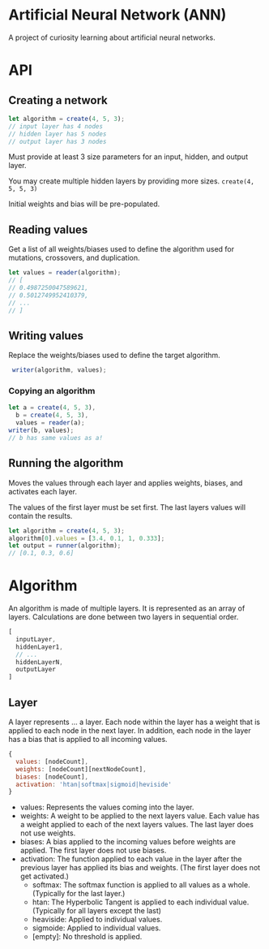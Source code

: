 # Artificial Neural Network (ANN)

A project of curiosity learning about artificial neural networks.

# API

## Creating a network

```javascript
let algorithm = create(4, 5, 3);
// input layer has 4 nodes
// hidden layer has 5 nodes
// output layer has 3 nodes
```

Must provide at least 3 size parameters for an input, hidden, and output layer.

You may create multiple hidden layers by providing more sizes. `create(4, 5, 5, 3)`

Initial weights and bias will be pre-populated.

## Reading values

Get a list of all weights/biases used to define the algorithm used for mutations, crossovers, and duplication.

```javascript
let values = reader(algorithm);
// [
// 0.4987250047589621,
// 0.5012749952410379,
// ...
// ]
```

## Writing values

Replace the weights/biases used to define the target algorithm.

```javascript
 writer(algorithm, values);
```

### Copying an algorithm
```javascript
let a = create(4, 5, 3),
  b = create(4, 5, 3),
  values = reader(a);
writer(b, values);
// b has same values as a!
```

## Running the algorithm

Moves the values through each layer and applies weights, biases, and activates each layer.

The values of the first layer must be set first.
The last layers values will contain the results.

```javascript
let algorithm = create(4, 5, 3);
algorithm[0].values = [3.4, 0.1, 1, 0.333];
let output = runner(algorithm);
// [0.1, 0.3, 0.6]
```

# Algorithm

An algorithm is made of multiple layers. It is represented as an array of layers. Calculations are done between two layers in sequential order.

```javascript
[
  inputLayer,
  hiddenLayer1,
  // ...
  hiddenLayerN,
  outputLayer
]
```

## Layer

A layer represents ... a layer. Each node within the layer has a weight that is applied to each node in the next layer. In addition, each node in the layer has a bias that is applied to all incoming values.

```javascript
{
  values: [nodeCount],
  weights: [nodeCount][nextNodeCount],
  biases: [nodeCount],
  activation: 'htan|softmax|sigmoid|heviside'
}
```
- values: Represents the values coming into the layer.
- weights: A weight to be applied to the next layers value. Each value has a weight applied to each of the next layers values. The last layer does not use weights.
- biases: A bias applied to the incoming values before weights are applied. The first layer does not use biases.
- activation: The function applied to each value in the layer after the previous layer has applied its bias and weights. (The first layer does not get activated.)
  - softmax: The softmax function is applied to all values as a whole. (Typically for the last layer.)
  - htan: The Hyperbolic Tangent is applied to each individual value. (Typically for all layers except the last)
  - heaviside: Applied to individual values.
  - sigmoide: Applied to individual values.
  - [empty]: No threshold is applied. 
